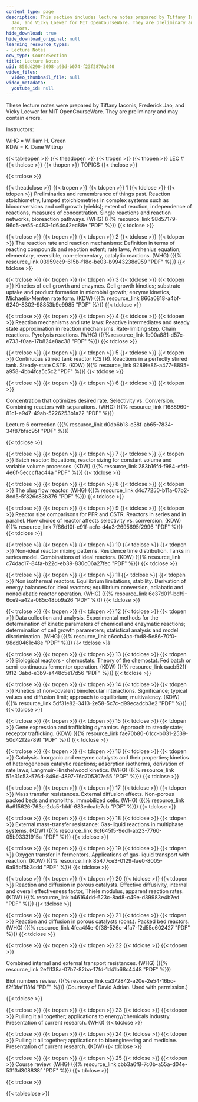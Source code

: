 ```yaml
---
content_type: page
description: This section includes lecture notes prepared by Tiffany Iaconis, Frederick
  Jao, and Vicky Loewer for MIT OpenCourseWare. They are preliminary and may contain
  errors.
hide_download: true
hide_download_original: null
learning_resource_types:
- Lecture Notes
ocw_type: CourseSection
title: Lecture Notes
uid: 856dd290-3098-a93d-b074-f23f2870a240
video_files:
  video_thumbnail_file: null
video_metadata:
  youtube_id: null
---
```


These lecture notes were prepared by Tiffany Iaconis, Frederick Jao, and Vicky Loewer for MIT OpenCourseWare. They are preliminary and may contain errors.

Instructors:

WHG = William H. Green  
KDW = K. Dane Wittrup

{{< tableopen >}}
{{< theadopen >}}
{{< tropen >}}
{{< thopen >}}
LEC #
{{< thclose >}}
{{< thopen >}}
TOPICS
{{< thclose >}}

{{< trclose >}}

{{< theadclose >}}
{{< tropen >}}
{{< tdopen >}}
1
{{< tdclose >}}
{{< tdopen >}}
Preliminaries and remembrance of things past. Reaction stoichiometry, lumped stoichiometries in complex systems such as bioconversions and cell growth (yields); extent of reaction, independence of reactions, measures of concentration. Single reactions and reaction networks, bioreaction pathways. (WHG) ({{% resource_link 98d57179-96d5-ae55-c483-1d64c42ec88e "PDF" %}})
{{< tdclose >}}

{{< trclose >}}
{{< tropen >}}
{{< tdopen >}}
2
{{< tdclose >}}
{{< tdopen >}}
The reaction rate and reaction mechanisms: Definition in terms of reacting compounds and reaction extent; rate laws, Arrhenius equation, elementary, reversible, non-elementary, catalytic reactions. (WHG) ({{% resource_link 03959cc9-615b-f18c-be03-b9943238d959 "PDF" %}})
{{< tdclose >}}

{{< trclose >}}
{{< tropen >}}
{{< tdopen >}}
3
{{< tdclose >}}
{{< tdopen >}}
Kinetics of cell growth and enzymes. Cell growth kinetics; substrate uptake and product formation in microbial growth; enzyme kinetics, Michaelis-Menten rate form. (KDW) ({{% resource_link 866a0818-a4bf-6240-8302-98853b9e9985 "PDF" %}})
{{< tdclose >}}

{{< trclose >}}
{{< tropen >}}
{{< tdopen >}}
4
{{< tdclose >}}
{{< tdopen >}}
Reaction mechanisms and rate laws: Reactive intermediates and steady state approximation in reaction mechanisms. Rate-limiting step. Chain reactions. Pyrolysis reactions. (WHG) ({{% resource_link 1b00a881-d57c-e733-f0aa-17b824e8ac38 "PDF" %}})
{{< tdclose >}}

{{< trclose >}}
{{< tropen >}}
{{< tdopen >}}
5
{{< tdclose >}}
{{< tdopen >}}
Continuous stirred tank reactor (CSTR). Reactions in a perfectly stirred tank. Steady-state CSTR. (KDW) ({{% resource_link 9289fe86-a477-8895-a958-4bb4fca5c5c2 "PDF" %}})
{{< tdclose >}}

{{< trclose >}}
{{< tropen >}}
{{< tdopen >}}
6
{{< tdclose >}}
{{< tdopen >}}


Concentration that optimizes desired rate. Selectivity vs. Conversion. Combining reactors with separations. (WHG) ({{% resource_link f1688960-81c1-e947-49ab-5226253b1a22 "PDF" %}})

Lecture 6 correction ({{% resource_link d0db6b13-c38f-ab65-7834-34f87bfac95f "PDF" %}})


{{< tdclose >}}

{{< trclose >}}
{{< tropen >}}
{{< tdopen >}}
7
{{< tdclose >}}
{{< tdopen >}}
Batch reactor: Equations, reactor sizing for constant volume and variable volume processes. (KDW) ({{% resource_link 283b16fd-f984-efdf-4e6f-5ecccffac44a "PDF" %}})
{{< tdclose >}}

{{< trclose >}}
{{< tropen >}}
{{< tdopen >}}
8
{{< tdclose >}}
{{< tdopen >}}
The plug flow reactor. (WHG) ({{% resource_link d4c77250-b11a-07b2-8ed5-5f826c83b376 "PDF" %}})
{{< tdclose >}}

{{< trclose >}}
{{< tropen >}}
{{< tdopen >}}
9
{{< tdclose >}}
{{< tdopen >}}
Reactor size comparisons for PFR and CSTR. Reactors in series and in parallel. How choice of reactor affects selectivity vs. conversion. (KDW) ({{% resource_link 7f66d10f-e91f-acfe-d4a3-2695695f2996 "PDF" %}})
{{< tdclose >}}

{{< trclose >}}
{{< tropen >}}
{{< tdopen >}}
10
{{< tdclose >}}
{{< tdopen >}}
Non-ideal reactor mixing patterns. Residence time distribution. Tanks in series model. Combinations of ideal reactors. (KDW) ({{% resource_link c74dac17-84fa-b22d-eb39-830c06a27fec "PDF" %}})
{{< tdclose >}}

{{< trclose >}}
{{< tropen >}}
{{< tdopen >}}
11
{{< tdclose >}}
{{< tdopen >}}
Non isothermal reactors. Equilibrium limitations, stability. Derivation of energy balances for ideal reactors; equilibrium conversion, adiabatic and nonadiabatic reactor operation. (WHG) ({{% resource_link 6e37d01f-bdf9-6ce9-a42a-085c48bb9a26 "PDF" %}})
{{< tdclose >}}

{{< trclose >}}
{{< tropen >}}
{{< tdopen >}}
12
{{< tdclose >}}
{{< tdopen >}}
Data collection and analysis. Experimental methods for the determination of kinetic parameters of chemical and enzymatic reactions; determination of cell growth parameters; statistical analysis and model discrimination. (WHG) ({{% resource_link c6ccb4ac-fbd8-5e86-70f0-98dd0461c48e "PDF" %}})
{{< tdclose >}}

{{< trclose >}}
{{< tropen >}}
{{< tdopen >}}
13
{{< tdclose >}}
{{< tdopen >}}
Biological reactors - chemostats. Theory of the chemostat. Fed batch or semi-continuous fermentor operation. (KDW) ({{% resource_link cacb521f-9f12-3abd-e3b9-a448c5e17d56 "PDF" %}})
{{< tdclose >}}

{{< trclose >}}
{{< tropen >}}
{{< tdopen >}}
14
{{< tdclose >}}
{{< tdopen >}}
Kinetics of non-covalent bimolecular interactions. Significance; typical values and diffusion limit; approach to equilibrium; multivalency. (KDW) ({{% resource_link 5df31e82-3413-2e58-5c7c-d99ecadcb3e2 "PDF" %}})
{{< tdclose >}}

{{< trclose >}}
{{< tropen >}}
{{< tdopen >}}
15
{{< tdclose >}}
{{< tdopen >}}
Gene expression and trafficking dynamics. Approach to steady state; receptor trafficking. (KDW) ({{% resource_link fae70b80-61cc-b031-2539-50d42f2a789f "PDF" %}})
{{< tdclose >}}

{{< trclose >}}
{{< tropen >}}
{{< tdopen >}}
16
{{< tdclose >}}
{{< tdopen >}}
Catalysis. Inorganic and enzyme catalysts and their properties; kinetics of heterogeneous catalytic reactions; adsorption isotherms, derivation of rate laws; Langmuir-Hinshelwood kinetics. (WHG) ({{% resource_link 51e31c53-576d-849d-4897-76c705307e55 "PDF" %}})
{{< tdclose >}}

{{< trclose >}}
{{< tropen >}}
{{< tdopen >}}
17
{{< tdclose >}}
{{< tdopen >}}
Mass transfer resistances. External diffusion effects. Non-porous packed beds and monoliths, immobilized cells. (WHG) ({{% resource_link 6a615626-763c-2da5-1ddf-683edcafe7cb "PDF" %}})
{{< tdclose >}}

{{< trclose >}}
{{< tropen >}}
{{< tdopen >}}
18
{{< tdclose >}}
{{< tdopen >}}
External mass-transfer resistance: Gas-liquid reactions in multiphase systems. (KDW) ({{% resource_link 6cf645f5-9ed1-ab23-7760-05b93331915a "PDF" %}})
{{< tdclose >}}

{{< trclose >}}
{{< tropen >}}
{{< tdopen >}}
19
{{< tdclose >}}
{{< tdopen >}}
Oxygen transfer in fermentors. Applications of gas-liquid transport with reaction. (KDW) ({{% resource_link 85477ce3-0129-fae0-8005-6a95bf5b3cdd "PDF" %}})
{{< tdclose >}}

{{< trclose >}}
{{< tropen >}}
{{< tdopen >}}
20
{{< tdclose >}}
{{< tdopen >}}
Reaction and diffusion in porous catalysts. Effective diffusivity, internal and overall effectiveness factor, Thiele modulus, apparent reaction rates. (KDW) ({{% resource_link b46164dd-623c-8ad8-c49e-d39983e4b7ed "PDF" %}})
{{< tdclose >}}

{{< trclose >}}
{{< tropen >}}
{{< tdopen >}}
21
{{< tdclose >}}
{{< tdopen >}}
Reaction and diffusion in porous catalysts (cont.). Packed bed reactors. (WHG) ({{% resource_link 4fea4f4e-0f38-526c-4fa7-f2d55c602427 "PDF" %}})
{{< tdclose >}}

{{< trclose >}}
{{< tropen >}}
{{< tdopen >}}
22
{{< tdclose >}}
{{< tdopen >}}


Combined internal and external transport resistances. (WHG) ({{% resource_link 2ef1138a-07b7-82ba-17fd-1d41b68c4448 "PDF" %}})

Biot numbers review. ({{% resource_link ca372842-a20e-2e54-16bc-f2f3faf118f4 "PDF" %}}) (Courtesy of David Adrian. Used with permission.)


{{< tdclose >}}

{{< trclose >}}
{{< tropen >}}
{{< tdopen >}}
23
{{< tdclose >}}
{{< tdopen >}}
Pulling it all together; applications to energy/chemicals industry. Presentation of current research. (WHG)
{{< tdclose >}}

{{< trclose >}}
{{< tropen >}}
{{< tdopen >}}
24
{{< tdclose >}}
{{< tdopen >}}
Pulling it all together; applications to bioengineering and medicine. Presentation of current research. (KDW)
{{< tdclose >}}

{{< trclose >}}
{{< tropen >}}
{{< tdopen >}}
25
{{< tdclose >}}
{{< tdopen >}}
Course review. (WHG) ({{% resource_link cbb3a6f8-7c0b-a55a-d04e-5313d308838f "PDF" %}})
{{< tdclose >}}

{{< trclose >}}

{{< tableclose >}}